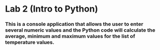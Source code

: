 # Lab 2 (Intro to Python)
### This is a console application that allows the user to enter several numeric values and the Python code will calculate the average, minimum and maximum values for the list of temperature values.
